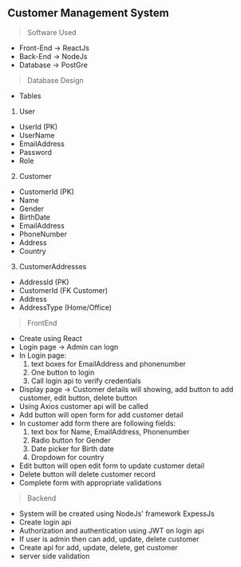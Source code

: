 ## Customer Management System

> Software Used
- Front-End -> ReactJs
- Back-End -> NodeJs
- Database -> PostGre

> Database Design
- Tables

1. User
- UserId (PK)
- UserName
- EmailAddress
- Password
- Role

2. Customer
- CustomerId (PK)
- Name
- Gender
- BirthDate
- EmailAddress
- PhoneNumber
- Address
- Country

3. CustomerAddresses
- AddressId (PK)
- CustomerId (FK Customer)
- Address
- AddressType (Home/Office)

> FrontEnd
- Create using React
- Login page -> Admin can logn
- In Login page:
    1. text boxes for EmailAddress and phonenumber
    2. One button to login
    3. Call login api to verify credentials
- Display page -> Customer details will showing, add button to add customer, edit button, delete button
- Using Axios customer api will be called
- Add button will open form for add customer detail
- In customer add form there are following fields:
    1. text box for Name, EmailAddress, Phonenumber
    2. Radio button for Gender
    3. Date picker for Birth date 
    4. Dropdown for country
- Edit button will open edit form to update customer detail
- Delete button will delete customer record
- Complete form with appropriate validations

> Backend 
- System will be created using NodeJs' framework ExpessJs
- Create login api
- Authorization and authentication using JWT on login api
- If user is admin then can add, update, delete customer
- Create api for add, update, delete, get customer
- server side validation


